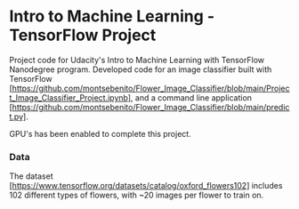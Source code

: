 # Intro to Machine Learning - TensorFlow Project

Project code for Udacity's Intro to Machine Learning with TensorFlow Nanodegree program. Developed code for an image classifier built with TensorFlow [https://github.com/montsebenito/Flower_Image_Classifier/blob/main/Project_Image_Classifier_Project.ipynb], and a command line application [https://github.com/montsebenito/Flower_Image_Classifier/blob/main/predict.py].

GPU's has been enabled to complete this project.

### Data

The dataset [https://www.tensorflow.org/datasets/catalog/oxford_flowers102] includes 102 different types of flowers, with ~20 images per flower to train on.
